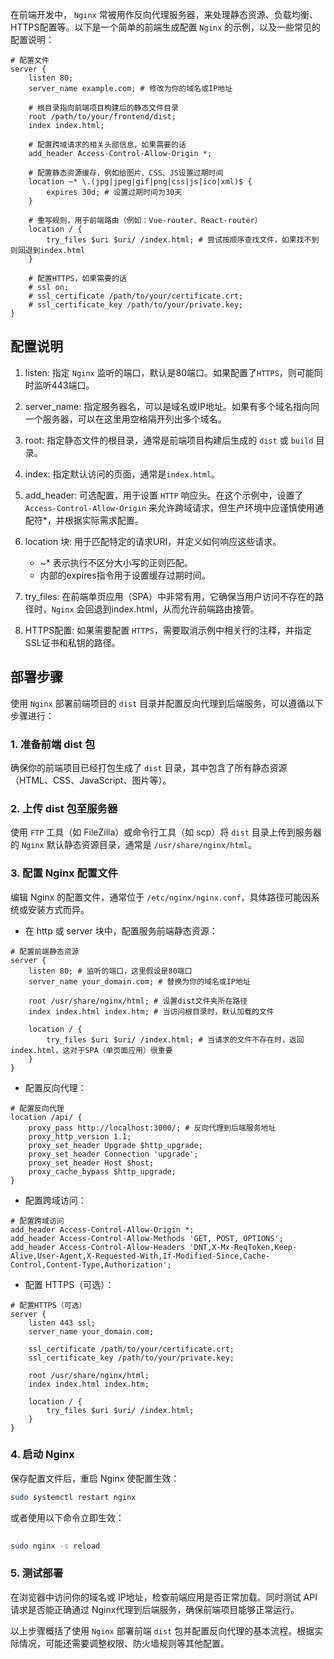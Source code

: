 在前端开发中， `Nginx` 常被用作反向代理服务器，来处理静态资源、负载均衡、HTTPS配置等。以下是一个简单的前端生成配置 `Nginx` 的示例，以及一些常见的配置说明：

```nginx
# 配置文件
server {
    listen 80;
    server_name example.com; # 修改为你的域名或IP地址

    # 根目录指向前端项目构建后的静态文件目录
    root /path/to/your/frontend/dist;
    index index.html;

    # 配置跨域请求的相关头部信息，如果需要的话
    add_header Access-Control-Allow-Origin *;

    # 配置静态资源缓存，例如给图片、CSS、JS设置过期时间
    location ~* \.(jpg|jpeg|gif|png|css|js|ico|xml)$ {
        expires 30d; # 设置过期时间为30天
    }

    # 重写规则，用于前端路由（例如：Vue-router、React-router）
    location / {
        try_files $uri $uri/ /index.html; # 尝试按顺序查找文件，如果找不到则回退到index.html
    }
    
    # 配置HTTPS，如果需要的话
    # ssl on;
    # ssl_certificate /path/to/your/certificate.crt;
    # ssl_certificate_key /path/to/your/private.key;
}
```

## 配置说明
1. listen: 指定 `Nginx` 监听的端口，默认是80端口。如果配置了`HTTPS`，则可能同时监听443端口。

2. server_name: 指定服务器名，可以是域名或IP地址。如果有多个域名指向同一个服务器，可以在这里用空格隔开列出多个域名。

3. root: 指定静态文件的根目录，通常是前端项目构建后生成的 `dist` 或 `build` 目录。

4. index: 指定默认访问的页面，通常是`index.html`。

5. add_header: 可选配置，用于设置 `HTTP` 响应头。在这个示例中，设置了`Access-Control-Allow-Origin` 来允许跨域请求，但生产环境中应谨慎使用通配符*，并根据实际需求配置。

6. location 块: 用于匹配特定的请求URI，并定义如何响应这些请求。
    * ~* 表示执行不区分大小写的正则匹配。
    * 内部的expires指令用于设置缓存过期时间。

7. try_files: 在前端单页应用（SPA）中非常有用，它确保当用户访问不存在的路径时，`Nginx` 会回退到index.html，从而允许前端路由接管。

8. HTTPS配置: 如果需要配置 `HTTPS`，需要取消示例中相关行的注释，并指定 SSL证书和私钥的路径。

## 部署步骤
使用 `Nginx` 部署前端项目的 `dist` 目录并配置反向代理到后端服务，可以遵循以下步骤进行：
### 1. 准备前端 dist 包
确保你的前端项目已经打包生成了 `dist` 目录，其中包含了所有静态资源（HTML、CSS、JavaScript、图片等）。

### 2. 上传 dist 包至服务器
使用 `FTP` 工具（如 FileZilla）或命令行工具（如 scp）将 `dist` 目录上传到服务器的 `Nginx` 默认静态资源目录，通常是 `/usr/share/nginx/html`。

### 3. 配置 Nginx 配置文件
编辑 Nginx 的配置文件，通常位于 `/etc/nginx/nginx.conf`，具体路径可能因系统或安装方式而异。
* 在 http 或 server 块中，配置服务前端静态资源：

```nginx
# 配置前端静态资源
server {
    listen 80; # 监听的端口，这里假设是80端口
    server_name your_domain.com; # 替换为你的域名或IP地址

    root /usr/share/nginx/html; # 设置dist文件夹所在路径
    index index.html index.htm; # 当访问根目录时，默认加载的文件

    location / {
        try_files $uri $uri/ /index.html; # 当请求的文件不存在时，返回index.html，这对于SPA（单页面应用）很重要
    }
}
```
* 配置反向代理：

```nginx
# 配置反向代理
location /api/ {
    proxy_pass http://localhost:3000/; # 反向代理到后端服务地址
    proxy_http_version 1.1;
    proxy_set_header Upgrade $http_upgrade;
    proxy_set_header Connection 'upgrade';
    proxy_set_header Host $host;
    proxy_cache_bypass $http_upgrade;
}
```
* 配置跨域访问：

```nginx
# 配置跨域访问
add_header Access-Control-Allow-Origin *;
add_header Access-Control-Allow-Methods 'GET, POST, OPTIONS';
add_header Access-Control-Allow-Headers 'DNT,X-Mx-ReqToken,Keep-Alive,User-Agent,X-Requested-With,If-Modified-Since,Cache-Control,Content-Type,Authorization';
```
* 配置 HTTPS（可选）：

```nginx
# 配置HTTPS（可选）
server {
    listen 443 ssl;
    server_name your_domain.com;

    ssl_certificate /path/to/your/certificate.crt;
    ssl_certificate_key /path/to/your/private.key;

    root /usr/share/nginx/html;
    index index.html index.htm;

    location / {
        try_files $uri $uri/ /index.html;
    }
}
```
### 4. 启动 Nginx
保存配置文件后，重启 Nginx 使配置生效：
```bash
sudo systemctl restart nginx
```
或者使用以下命令立即生效：
```bash
    
sudo nginx -s reload
```       
### 5. 测试部署
在浏览器中访问你的域名或 IP地址，检查前端应用是否正常加载。同时测试 API请求是否能正确通过 Nginx代理到后端服务，确保前端项目能够正常运行。

以上步骤概括了使用 `Nginx` 部署前端 `dist` 包并配置反向代理的基本流程。根据实际情况，可能还需要调整权限、防火墙规则等其他配置。